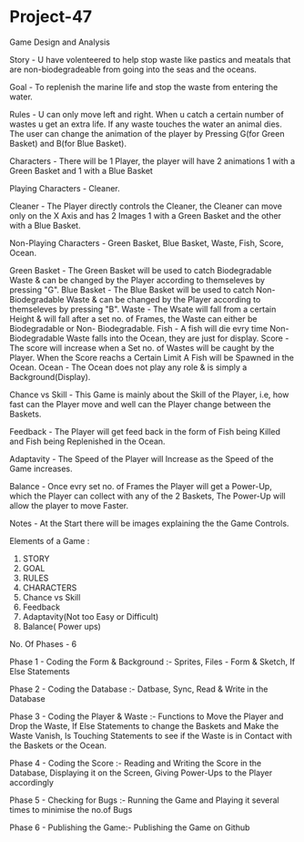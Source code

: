 # Project-47

Game Design and Analysis

Story -  U have volenteered to help stop waste like pastics and meatals that are non-biodegradeable from going into the seas and the oceans.

Goal - To replenish the marine life and stop the waste from entering the water.

Rules - U can only move left and right. When u catch a certain number of wastes u get an extra life. If any waste touches the water an animal dies. The user can change the animation of the player by Pressing G(for Green Basket) and B(for Blue Basket).

Characters - There will be 1 Player, the player will have 2 animations 1 with a Green Basket and 1 with a Blue Basket

Playing Characters - Cleaner.

Cleaner -  The Player directly controls the Cleaner, the Cleaner can move only on the X Axis and has 2 Images 1 with a Green Basket and the other with a Blue Basket.


Non-Playing Characters - Green Basket, Blue Basket, Waste, Fish, Score, Ocean.

Green Basket - The Green Basket will be used to catch Biodegradable Waste & can be changed by the Player according to themseleves by pressing "G".
Blue Basket - The Blue Basket will be used to catch Non-Biodegradable Waste & can be changed by the Player according to themseleves by pressing "B".
Waste - The Wsate will fall from a certain Height & will fall after a set no. of Frames, the Waste can either be Biodegradable or Non- Biodegradable.
Fish - A fish will die evry time Non-Biodegradable Waste falls into the Ocean, they are just for display.
Score -  The score will increase when a Set no. of Wastes will be caught by the Player. When the Score reachs a Certain Limit A Fish will be Spawned in the Ocean.
Ocean - The Ocean does not play any role & is simply a Background(Display).


Chance vs Skill - This Game is mainly about the Skill of the Player, i.e, how fast can the Player move and well can the Player change between the Baskets.

Feedback - The Player will get feed back in the form of Fish being Killed and Fish being Replenished in the Ocean.

Adaptavity - The Speed of the Player will Increase as the Speed of the Game increases.

Balance - Once evry set no. of Frames the Player will get a Power-Up, which the Player can collect with any of the 2 Baskets, The Power-Up will allow the player to move Faster.

Notes - At the Start there will be images explaining the the Game Controls.


Elements of a Game :
1. STORY
2. GOAL
3. RULES
4. CHARACTERS
5. Chance vs Skill
6. Feedback
7. Adaptavity(Not too Easy or Difficult)
8. Balance( Power ups)


No. Of Phases - 6

Phase 1 - Coding the Form & Background :- 
Sprites, Files - Form & Sketch, If Else Statements

Phase 2 - Coding the Database :-
Datbase, Sync, Read & Write in the Database

Phase 3 - Coding the Player & Waste :-
Functions to Move the Player and Drop the Waste, If Else Statements to change the Baskets and Make the Waste Vanish, Is Touching Statements to see if the Waste is in Contact with the Baskets or the Ocean.

Phase 4 - Coding the Score :- 
Reading and Writing the Score in the Database, Displaying it on the Screen, Giving Power-Ups to the Player accordingly

Phase 5 - Checking for Bugs :-
Running the Game and Playing it several times to minimise the no.of Bugs

Phase 6 - Publishing the Game:-
Publishing the Game on Github 

